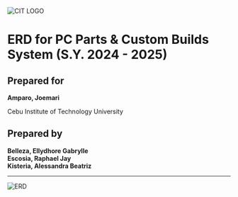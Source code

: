 ![CIT LOGO](https://cit.edu/wp-content/uploads/2023/07/cit-logo.png)


# ERD for PC Parts & Custom Builds System (S.Y. 2024 - 2025)

## Prepared for 
**Amparo, Joemari**

Cebu Institute of Technology University

## Prepared by 
**Belleza, Ellydhore Gabrylle**  
**Escosia, Raphael Jay**  
**Kisteria, Alessandra Beatriz**  

---


![ERD](https://github.com/user-attachments/assets/4cd0d287-940a-48ef-8162-18dd3602e4b8)
